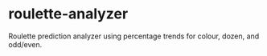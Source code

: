 # roulette-analyzer
Roulette prediction analyzer using percentage trends for colour, dozen, and odd/even.
